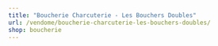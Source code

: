 ```yaml
---
title: "Boucherie Charcuterie - Les Bouchers Doubles"
url: /vendome/boucherie-charcuterie-les-bouchers-doubles/
shop: boucherie
---
```

